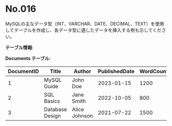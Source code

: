 # No.016

MySQLの主なデータ型（INT、VARCHAR、DATE、DECIMAL、TEXT）を使用してテーブルを作成し、各データ型に適したデータを挿入する例も示してください。

**テーブル情報**:

**Documents テーブル:**

| DocumentID | Title         | Author          | PublishedDate | WordCount | Content       | Price  |
|------------|---------------|-----------------|---------------|-----------|---------------|--------|
| 1          | MySQL Guide   | John Doe        | 2023-01-15    | 1200      | "Intro to MySQL..." | 10.99  |
| 2          | SQL Basics    | Jane Smith      | 2022-10-05    | 800       | "SQL is a standard..." | 7.99  |
| 3          | Database Design | Alice Johnson  | 2021-07-22    | 1500      | "Designing databases..." | 15.49  |
